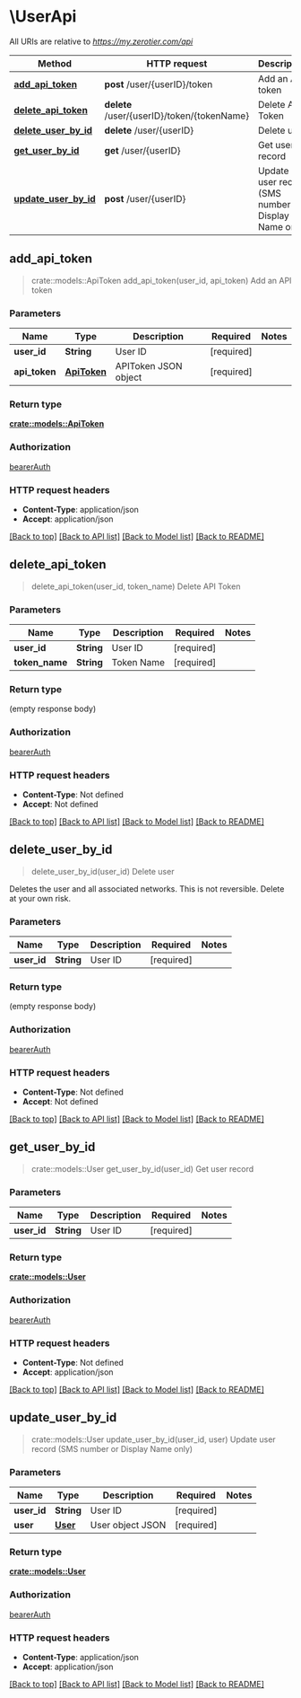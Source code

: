 # \UserApi

All URIs are relative to *https://my.zerotier.com/api*

Method | HTTP request | Description
------------- | ------------- | -------------
[**add_api_token**](UserApi.md#add_api_token) | **post** /user/{userID}/token | Add an API token
[**delete_api_token**](UserApi.md#delete_api_token) | **delete** /user/{userID}/token/{tokenName} | Delete API Token
[**delete_user_by_id**](UserApi.md#delete_user_by_id) | **delete** /user/{userID} | Delete user
[**get_user_by_id**](UserApi.md#get_user_by_id) | **get** /user/{userID} | Get user record
[**update_user_by_id**](UserApi.md#update_user_by_id) | **post** /user/{userID} | Update user record (SMS number or Display Name only)



## add_api_token

> crate::models::ApiToken add_api_token(user_id, api_token)
Add an API token

### Parameters


Name | Type | Description  | Required | Notes
------------- | ------------- | ------------- | ------------- | -------------
**user_id** | **String** | User ID | [required] |
**api_token** | [**ApiToken**](ApiToken.md) | APIToken JSON object | [required] |

### Return type

[**crate::models::ApiToken**](APIToken.md)

### Authorization

[bearerAuth](../README.md#bearerAuth)

### HTTP request headers

- **Content-Type**: application/json
- **Accept**: application/json

[[Back to top]](#) [[Back to API list]](../README.md#documentation-for-api-endpoints) [[Back to Model list]](../README.md#documentation-for-models) [[Back to README]](../README.md)


## delete_api_token

> delete_api_token(user_id, token_name)
Delete API Token

### Parameters


Name | Type | Description  | Required | Notes
------------- | ------------- | ------------- | ------------- | -------------
**user_id** | **String** | User ID | [required] |
**token_name** | **String** | Token Name | [required] |

### Return type

 (empty response body)

### Authorization

[bearerAuth](../README.md#bearerAuth)

### HTTP request headers

- **Content-Type**: Not defined
- **Accept**: Not defined

[[Back to top]](#) [[Back to API list]](../README.md#documentation-for-api-endpoints) [[Back to Model list]](../README.md#documentation-for-models) [[Back to README]](../README.md)


## delete_user_by_id

> delete_user_by_id(user_id)
Delete user

Deletes the user and all associated networks.  This is not reversible. Delete at your own risk.

### Parameters


Name | Type | Description  | Required | Notes
------------- | ------------- | ------------- | ------------- | -------------
**user_id** | **String** | User ID | [required] |

### Return type

 (empty response body)

### Authorization

[bearerAuth](../README.md#bearerAuth)

### HTTP request headers

- **Content-Type**: Not defined
- **Accept**: Not defined

[[Back to top]](#) [[Back to API list]](../README.md#documentation-for-api-endpoints) [[Back to Model list]](../README.md#documentation-for-models) [[Back to README]](../README.md)


## get_user_by_id

> crate::models::User get_user_by_id(user_id)
Get user record

### Parameters


Name | Type | Description  | Required | Notes
------------- | ------------- | ------------- | ------------- | -------------
**user_id** | **String** | User ID | [required] |

### Return type

[**crate::models::User**](User.md)

### Authorization

[bearerAuth](../README.md#bearerAuth)

### HTTP request headers

- **Content-Type**: Not defined
- **Accept**: application/json

[[Back to top]](#) [[Back to API list]](../README.md#documentation-for-api-endpoints) [[Back to Model list]](../README.md#documentation-for-models) [[Back to README]](../README.md)


## update_user_by_id

> crate::models::User update_user_by_id(user_id, user)
Update user record (SMS number or Display Name only)

### Parameters


Name | Type | Description  | Required | Notes
------------- | ------------- | ------------- | ------------- | -------------
**user_id** | **String** | User ID | [required] |
**user** | [**User**](User.md) | User object JSON | [required] |

### Return type

[**crate::models::User**](User.md)

### Authorization

[bearerAuth](../README.md#bearerAuth)

### HTTP request headers

- **Content-Type**: application/json
- **Accept**: application/json

[[Back to top]](#) [[Back to API list]](../README.md#documentation-for-api-endpoints) [[Back to Model list]](../README.md#documentation-for-models) [[Back to README]](../README.md)

